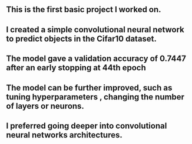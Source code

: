 ## This is the first basic project I worked on.

## I created a simple convolutional neural network to predict objects in the Cifar10 dataset.

## The model gave a validation accuracy of 0.7447 after an early stopping at 44th epoch

## The model can be further improved, such as tuning hyperparameters , changing the number of layers or neurons. 

## I preferred going deeper into convolutional neural networks architectures.
